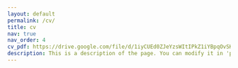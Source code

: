 ```yaml
---
layout: default
permalink: /cv/
title: cv
nav: true
nav_order: 4
cv_pdf: https://drive.google.com/file/d/1iyCUEd0ZJeYzsWItIPkZ1iYBpqOvSK7S/view?usp=sharing
description: This is a description of the page. You can modify it in 'pages/_cv.md'. You can also change or remove the top pdf download button.
---
```

